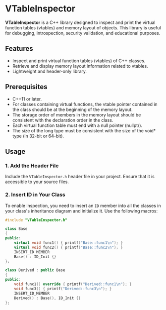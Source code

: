 # VTableInspector

**VTableInspector** is a C++ library designed to inspect and print the virtual function tables (vtables) and memory layout of objects. This library is useful for debugging, introspection, security validation, and educational purposes.

## Features

- Inspect and print virtual function tables (vtables) of C++ classes.
- Retrieve and display memory layout information related to vtables.
- Lightweight and header-only library.

## Prerequisites

- C++11 or later.
- For classes containing virtual functions, the vtable pointer contained
    in the class should be at the beginning of the memory layout.
- The storage order of members in the memory layout should be consistent
    with the declaration order in the class.
- Each virtual function table must end with a null pointer (nullptr).
- The size of the long type must be consistent with the size of the void*
    type (in 32-bit or 64-bit).
## Usage

### 1. Add the Header File

Include the `VTableInspector.h` header file in your project. Ensure that it is accessible to your source files.

### 2. Insert ID in Your Class

To enable inspection, you need to insert an `ID` member into all the classes in your class's inheritance diagram and initialize it. Use the following macros:

```cpp
#include "VTableInspector.h"

class Base
{
public:
    virtual void func1() { printf("Base::func1\n"); }
    virtual void func2() { printf("Base::func2\n"); }
    INSERT_ID_MEMBER
    Base() : ID_Init {}
};

class Derived : public Base
{
public:
    void func1() override { printf("Derived::func1\n"); }
    void func3() { printf("Derived::func3\n"); }
    INSERT_ID_MEMBER
    Derived() : Base(), ID_Init {}
};
